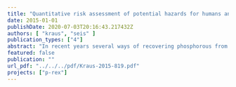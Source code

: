 ```yaml
---
title: "Quantitative risk assessment of potential hazards for humans and  the  environment:  quantification  of  potential  hazards resulting from agricultural use of the manufactured fertilizers (D9.1)"
date: 2015-01-01
publishDate: 2020-07-03T20:16:43.217432Z
authors: [ "kraus", "seis" ]
publication_types: ["4"]
abstract: "In recent years several ways of recovering phosphorous from municipal wastewater have been developed. Depending on the applied technology the recovered products as well as the quality of sewage sludge vary significantly concerning the concentrations of heavy metals and organic residues. Within WA 4 “environmental, economic and risk assessment of P recovery options” of the P-REX project a quantitative risk assessment of substances in phosphorus products for humans and environment is intended. In this deliverable risk assessment is done as a relative risk ranking for PCDD/F, dl-PCB, PAH, As, Cd, Cr, Cu, Hg, Ni, Pb and Zn between seven secondary phosphate fertilizers from wastewater stream, sewage sludge, mono-incinerated ash from sewage treatment and conventional phosphorus fertilizers."
featured: false
publication: ""
url_pdf: "../../../pdf/Kraus-2015-819.pdf"
projects: ["p-rex"]
---
```


